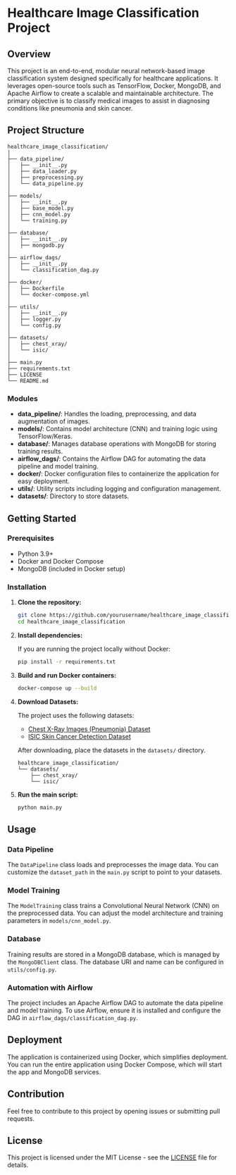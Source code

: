 
# Healthcare Image Classification Project

## Overview

This project is an end-to-end, modular neural network-based image classification system designed specifically for healthcare applications. It leverages open-source tools such as TensorFlow, Docker, MongoDB, and Apache Airflow to create a scalable and maintainable architecture. The primary objective is to classify medical images to assist in diagnosing conditions like pneumonia and skin cancer.

## Project Structure

```
healthcare_image_classification/
│
├── data_pipeline/
│   ├── __init__.py
│   ├── data_loader.py
│   ├── preprocessing.py
│   └── data_pipeline.py
│
├── models/
│   ├── __init__.py
│   ├── base_model.py
│   ├── cnn_model.py
│   └── training.py
│
├── database/
│   ├── __init__.py
│   ├── mongodb.py
│
├── airflow_dags/
│   ├── __init__.py
│   └── classification_dag.py
│
├── docker/
│   ├── Dockerfile
│   └── docker-compose.yml
│
├── utils/
│   ├── __init__.py
│   ├── logger.py
│   └── config.py
│
├── datasets/
│   ├── chest_xray/
│   └── isic/
│
├── main.py
├── requirements.txt
├── LICENSE
└── README.md
```

### Modules

- **data_pipeline/**: Handles the loading, preprocessing, and data augmentation of images.
- **models/**: Contains model architecture (CNN) and training logic using TensorFlow/Keras.
- **database/**: Manages database operations with MongoDB for storing training results.
- **airflow_dags/**: Contains the Airflow DAG for automating the data pipeline and model training.
- **docker/**: Docker configuration files to containerize the application for easy deployment.
- **utils/**: Utility scripts including logging and configuration management.
- **datasets/**: Directory to store datasets.

## Getting Started

### Prerequisites

- Python 3.9+
- Docker and Docker Compose
- MongoDB (included in Docker setup)

### Installation

1. **Clone the repository:**

    ```bash
    git clone https://github.com/yourusername/healthcare_image_classification.git
    cd healthcare_image_classification
    ```

2. **Install dependencies:**

    If you are running the project locally without Docker:

    ```bash
    pip install -r requirements.txt
    ```

3. **Build and run Docker containers:**

    ```bash
    docker-compose up --build
    ```

4. **Download Datasets:**

    The project uses the following datasets:

    - [Chest X-Ray Images (Pneumonia) Dataset](https://www.kaggle.com/paultimothymooney/chest-xray-pneumonia)
    - [ISIC Skin Cancer Detection Dataset](https://www.isic-archive.com/)

    After downloading, place the datasets in the `datasets/` directory.

    ```
    healthcare_image_classification/
    └── datasets/
        ├── chest_xray/
        └── isic/
    ```

5. **Run the main script:**

    ```bash
    python main.py
    ```

## Usage

### Data Pipeline

The `DataPipeline` class loads and preprocesses the image data. You can customize the `dataset_path` in the `main.py` script to point to your datasets.

### Model Training

The `ModelTraining` class trains a Convolutional Neural Network (CNN) on the preprocessed data. You can adjust the model architecture and training parameters in `models/cnn_model.py`.

### Database

Training results are stored in a MongoDB database, which is managed by the `MongoDBClient` class. The database URI and name can be configured in `utils/config.py`.

### Automation with Airflow

The project includes an Apache Airflow DAG to automate the data pipeline and model training. To use Airflow, ensure it is installed and configure the DAG in `airflow_dags/classification_dag.py`.

## Deployment

The application is containerized using Docker, which simplifies deployment. You can run the entire application using Docker Compose, which will start the app and MongoDB services.

## Contribution

Feel free to contribute to this project by opening issues or submitting pull requests.

## License

This project is licensed under the MIT License - see the [LICENSE](LICENSE) file for details.
